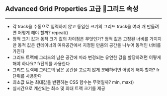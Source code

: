 ## Advanced Grid Properties 고급 그리드 속성
---
- 각 track을 수동으로 입력하지 않고 동일한 크기의 그리드 track을 여러 개 만들려면 어떻게 해야 할까?
	repeat()
- 정적 크기 값과 동적 크기 값의 차이점은 무엇인가?
	정적 값은 고정된 너비를 가지지만 동적 값은 컨테이너의 여유공간에서 지정된 만큼의 공간을 나누어 동적인 너비를 가진다
- 그리드 트랙에 그리드의 남은 공간에 따라 변경되는 유연한 값을 할당하려면 어떻게 해야 하나요?
	fr단위를 사용한다
- 그리드 트랙에 그리드의 남은 공간을 고르지 않게 분배하려면 어떻게 해야 할까?
	fr단위를 사용한다
- 최소값 또는 최대값을 반환하는 CSS 함수는 무엇일까?
	min, max()
- 실시간으로 계산되는 최소 및 최대 트랙 크기를 제공